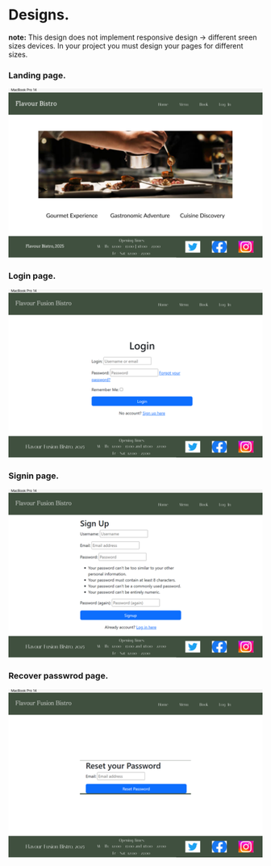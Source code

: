# Designs.
**note:** This design does not implement responsive design -> different sreen sizes devices. In your project you must design your pages for different sizes.  

### Landing page.
![Landing page](landing_page.png)

### Login page.  
![Login page](login_page.png)  

### Signin page.  
![Signup page](sign_up.png)

### Recover passwrod page.  
![Reset Password page](reset_password_page.png)